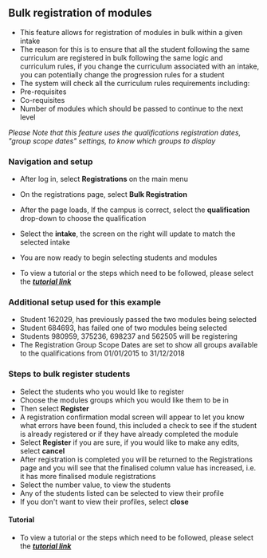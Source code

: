 ## **Bulk registration of modules**

- This feature allows for registration of modules in bulk within a given intake
 - The reason for this is to ensure that all the student following the same curriculum are registered in bulk following the same logic and curriculum rules, if you change the curriculum associated with an intake, you can potentially change the progression rules for a student
- The system will check all the curriculum rules requirements including:
 - Pre-requisites
 - Co-requisites
 - Number of modules which should be passed to continue to the next level
 
_*Please Note that this feature uses the qualifications registration dates, "group scope dates" settings, to know which groups to display*_

### **Navigation and setup**

- After log in, select **Registrations** on the main menu
- On the registrations page, select **Bulk Registration**
- After the page loads, If the campus is correct, select the **qualification** drop-down to choose the qualification
- Select the **intake**, the screen on the right will update to match the selected intake
- You are now ready to begin selecting students and modules

- To view a tutorial or the steps which need to be followed, please select the [**_tutorial link_**](https://www.iorad.com/player/124100/Navigating-to-Bulk-Registration)


### **Additional setup used for this example**

- Student 162029, has previously passed the two modules being selected
- Student 684693, has failed one of two modules being selected
- Students 980959, 375236, 698237 and 562505 will be registering  
- The Registration Group Scope Dates are set to show all groups available to the qualifications from 01/01/2015 to 31/12/2018


### **Steps to bulk register students**

- Select the students who you would like to register
- Choose the modules groups which you would like them to be in
- Then select **Register**
- A registration confirmation modal screen will appear to let you know what errors have been found, this included a check to see if the student is already registered or if they have already completed the module
- Select **Register** if you are sure, if you would like to make any edits, select **cancel**
- After registration is completed you will be returned to the Registrations page and you will see that the finalised column value has increased, i.e. it has more finalised module registrations
- Select the number value, to view the students
- Any of the students listed can be selected to view their profile
- If you don't want to view their profiles, select **close**

#### **Tutorial**
- To view a tutorial or the steps which need to be followed, please select the [**_tutorial link_**](https://www.iorad.com/player/124098/Bulk-Registering-Students)


